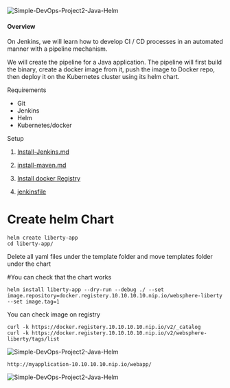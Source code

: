 
![Simple-DevOps-Project2-Java-Helm](https://user-images.githubusercontent.com/3519706/71467177-0beebf00-27d3-11ea-806e-b879f3e652d9.png)

#### []((https://github.com/OktaySavdi/Devops/edit/master/Jenkins/Java/DevOps-Project2-Helm)#Overview)Overview

On Jenkins, we will learn how to develop CI / CD processes in an automated manner with a pipeline mechanism.

We will create the pipeline for a Java application. The pipeline will first build the binary, 
create a docker image from it, push the image to Docker repo, then deploy it on the Kubernetes cluster using its helm chart.

Requirements

 - Git 
 - Jenkins 
 - Helm
 - Kubernetes/docker

Setup

 1. [Install-Jenkins.md](https://github.com/OktaySavdi/Devops/blob/master/Jenkins/Java/DevOps-Project1-Jenkins/Install-Jenkins.md)
 2. 
    [install-maven.md](https://github.com/OktaySavdi/Devops/blob/master/Jenkins/Java/DevOps-Project1-Jenkins/install-maven.md)

3. 
    [Install docker Registry](https://github.com/OktaySavdi/Devops/tree/master/Jenkins/Java/DevOps-Project1-Jenkins)

4. [jenkinsfile](jenkinsfile)

# Create helm Chart

    helm create liberty-app
    cd liberty-app/
Delete all yaml files under the template folder and move templates folder under the chart

#You can check that the chart works

    helm install liberty-app --dry-run --debug ./ --set image.repository=docker.registery.10.10.10.10.nip.io/websphere-liberty --set image.tag=1
 
 You can check image on registry

    curl -k https://docker.registery.10.10.10.10.nip.io/v2/_catalog
    curl -k https://docker.registery.10.10.10.10.nip.io/v2/websphere-liberty/tags/list
    
 ![Simple-DevOps-Project2-Java-Helm](https://user-images.githubusercontent.com/3519706/71468569-7f92cb00-27d7-11ea-8972-e4f37c86cbb0.png)


    http://myapplication-10.10.10.10.nip.io/webapp/

![Simple-DevOps-Project2-Java-Helm](https://user-images.githubusercontent.com/3519706/71554065-62eed100-2a2b-11ea-8a77-604671f788e4.png)
